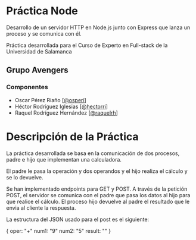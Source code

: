 # Práctica Node

Desarrollo de un servidor HTTP en Node.js junto con Express que lanza un proceso y se comunica con él.

Práctica desarrollada para el Curso de Experto en Full-stack de la Universidad de Salamanca


## Grupo Avengers
### Componentes
+ Oscar Pérez Riaño [[@osperi](https://github.com/osperi)]
+ Héctor Rodríguez Iglesias [[@hectorri](https://github.com/hectorri)]
+ Raquel Rodríguez Hernández [[@raquelrh](https://github.com/raquelrh)]

# Descripción de la Práctica

La práctica desarrollada se basa en la comunicación de dos procesos, padre e hijo que implementan una calculadora. 

El padre le pasa la operación y dos operandos y el hijo realiza el cálculo y se lo devuelve.

Se han implementado endpoints para GET y POST. A través de la petición POST, el servidor se comunica con el padre que pasa los datos al hijo para que realice el cálculo. El proceso hijo devuelve al padre el resultado que le envia al cliente la respuesta.

La estructura del JSON usado para el post es el siguiente:

{
  oper: "+" 
  num1: "9"
  num2: "5"
  result: ""
}

